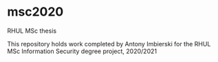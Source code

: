 # msc2020
RHUL MSc thesis

This repository holds work completed by Antony Imbierski for the RHUL MSc Information Security degree project, 2020/2021

